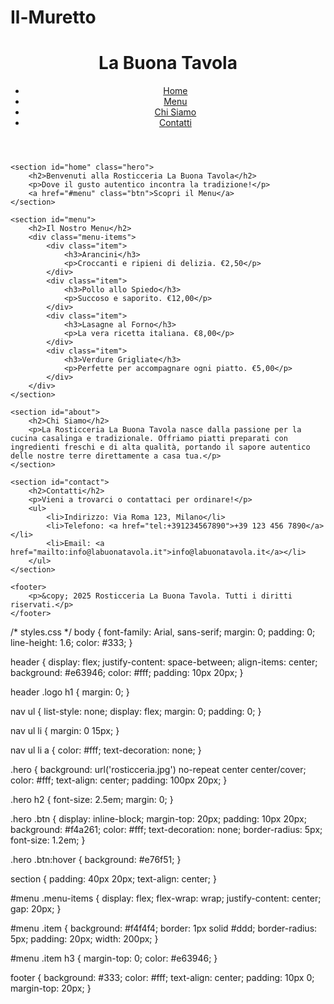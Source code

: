 # Il-Muretto
<!DOCTYPE html>
<html lang="it">
<head>
    <meta charset="UTF-8">
    <meta name="viewport" content="width=device-width, initial-scale=1.0">
    <title>Rosticceria La Buona Tavola</title>
    <link rel="stylesheet" href="styles.css">
</head>
<body>
    <header>
        <div class="logo">
            <h1>La Buona Tavola</h1>
        </div>
        <nav>
            <ul>
                <li><a href="#home">Home</a></li>
                <li><a href="#menu">Menu</a></li>
                <li><a href="#about">Chi Siamo</a></li>
                <li><a href="#contact">Contatti</a></li>
            </ul>
        </nav>
    </header>

    <section id="home" class="hero">
        <h2>Benvenuti alla Rosticceria La Buona Tavola</h2>
        <p>Dove il gusto autentico incontra la tradizione!</p>
        <a href="#menu" class="btn">Scopri il Menu</a>
    </section>

    <section id="menu">
        <h2>Il Nostro Menu</h2>
        <div class="menu-items">
            <div class="item">
                <h3>Arancini</h3>
                <p>Croccanti e ripieni di delizia. €2,50</p>
            </div>
            <div class="item">
                <h3>Pollo allo Spiedo</h3>
                <p>Succoso e saporito. €12,00</p>
            </div>
            <div class="item">
                <h3>Lasagne al Forno</h3>
                <p>La vera ricetta italiana. €8,00</p>
            </div>
            <div class="item">
                <h3>Verdure Grigliate</h3>
                <p>Perfette per accompagnare ogni piatto. €5,00</p>
            </div>
        </div>
    </section>

    <section id="about">
        <h2>Chi Siamo</h2>
        <p>La Rosticceria La Buona Tavola nasce dalla passione per la cucina casalinga e tradizionale. Offriamo piatti preparati con ingredienti freschi e di alta qualità, portando il sapore autentico delle nostre terre direttamente a casa tua.</p>
    </section>

    <section id="contact">
        <h2>Contatti</h2>
        <p>Vieni a trovarci o contattaci per ordinare!</p>
        <ul>
            <li>Indirizzo: Via Roma 123, Milano</li>
            <li>Telefono: <a href="tel:+391234567890">+39 123 456 7890</a></li>
            <li>Email: <a href="mailto:info@labuonatavola.it">info@labuonatavola.it</a></li>
        </ul>
    </section>

    <footer>
        <p>&copy; 2025 Rosticceria La Buona Tavola. Tutti i diritti riservati.</p>
    </footer>
</body>
</html>

/* styles.css */
body {
    font-family: Arial, sans-serif;
    margin: 0;
    padding: 0;
    line-height: 1.6;
    color: #333;
}

header {
    display: flex;
    justify-content: space-between;
    align-items: center;
    background: #e63946;
    color: #fff;
    padding: 10px 20px;
}

header .logo h1 {
    margin: 0;
}

nav ul {
    list-style: none;
    display: flex;
    margin: 0;
    padding: 0;
}

nav ul li {
    margin: 0 15px;
}

nav ul li a {
    color: #fff;
    text-decoration: none;
}

.hero {
    background: url('rosticceria.jpg') no-repeat center center/cover;
    color: #fff;
    text-align: center;
    padding: 100px 20px;
}

.hero h2 {
    font-size: 2.5em;
    margin: 0;
}

.hero .btn {
    display: inline-block;
    margin-top: 20px;
    padding: 10px 20px;
    background: #f4a261;
    color: #fff;
    text-decoration: none;
    border-radius: 5px;
    font-size: 1.2em;
}

.hero .btn:hover {
    background: #e76f51;
}

section {
    padding: 40px 20px;
    text-align: center;
}

#menu .menu-items {
    display: flex;
    flex-wrap: wrap;
    justify-content: center;
    gap: 20px;
}

#menu .item {
    background: #f4f4f4;
    border: 1px solid #ddd;
    border-radius: 5px;
    padding: 20px;
    width: 200px;
}

#menu .item h3 {
    margin-top: 0;
    color: #e63946;
}

footer {
    background: #333;
    color: #fff;
    text-align: center;
    padding: 10px 0;
    margin-top: 20px;
}
